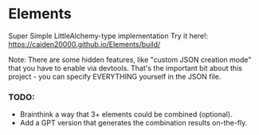 # Elements
Super Simple LittleAlchemy-type implementation
Try it here!: https://caiden20000.github.io/Elements/build/

Note: There are some hidden features, like "custom JSON creation mode" that you have to enable via devtools. That's the important bit about this project - you can specify EVERYTHING yourself in the JSON file.

### TODO:
- Brainthink a way that 3+ elements could be combined (optional).
- Add a GPT version that generates the combination results on-the-fly.

